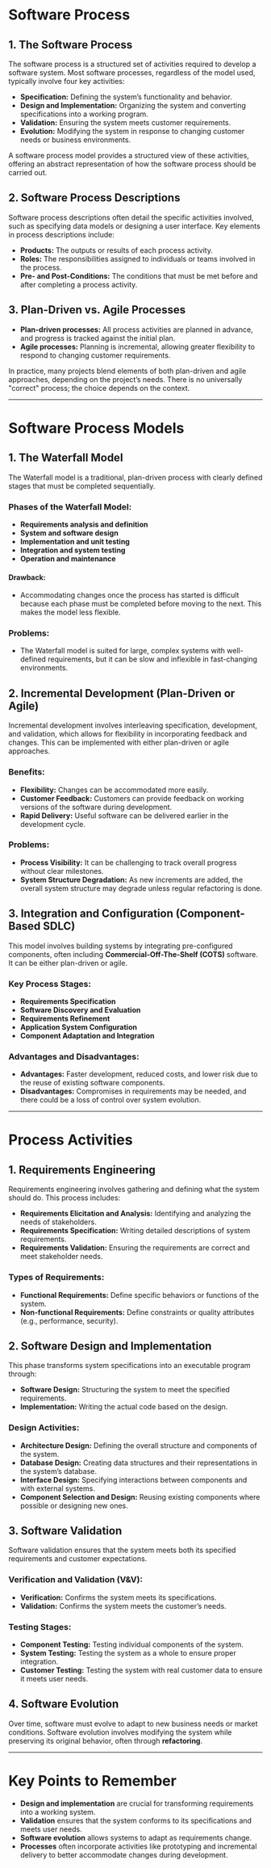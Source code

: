 # Software Process

## 1. The Software Process
The software process is a structured set of activities required to develop a software system. Most software processes, regardless of the model used, typically involve four key activities:
- **Specification:** Defining the system’s functionality and behavior.
- **Design and Implementation:** Organizing the system and converting specifications into a working program.
- **Validation:** Ensuring the system meets customer requirements.
- **Evolution:** Modifying the system in response to changing customer needs or business environments.

A software process model provides a structured view of these activities, offering an abstract representation of how the software process should be carried out.

## 2. Software Process Descriptions
Software process descriptions often detail the specific activities involved, such as specifying data models or designing a user interface. Key elements in process descriptions include:
- **Products:** The outputs or results of each process activity.
- **Roles:** The responsibilities assigned to individuals or teams involved in the process.
- **Pre- and Post-Conditions:** The conditions that must be met before and after completing a process activity.

## 3. Plan-Driven vs. Agile Processes
- **Plan-driven processes:** All process activities are planned in advance, and progress is tracked against the initial plan.
- **Agile processes:** Planning is incremental, allowing greater flexibility to respond to changing customer requirements.

In practice, many projects blend elements of both plan-driven and agile approaches, depending on the project’s needs. There is no universally "correct" process; the choice depends on the context.

---

# Software Process Models

## 1. The Waterfall Model
The Waterfall model is a traditional, plan-driven process with clearly defined stages that must be completed sequentially.

### Phases of the Waterfall Model:
- **Requirements analysis and definition**
- **System and software design**
- **Implementation and unit testing**
- **Integration and system testing**
- **Operation and maintenance**

#### Drawback:
- Accommodating changes once the process has started is difficult because each phase must be completed before moving to the next. This makes the model less flexible.

### Problems:
- The Waterfall model is suited for large, complex systems with well-defined requirements, but it can be slow and inflexible in fast-changing environments.

## 2. Incremental Development (Plan-Driven or Agile)
Incremental development involves interleaving specification, development, and validation, which allows for flexibility in incorporating feedback and changes. This can be implemented with either plan-driven or agile approaches.

### Benefits:
- **Flexibility:** Changes can be accommodated more easily.
- **Customer Feedback:** Customers can provide feedback on working versions of the software during development.
- **Rapid Delivery:** Useful software can be delivered earlier in the development cycle.

### Problems:
- **Process Visibility:** It can be challenging to track overall progress without clear milestones.
- **System Structure Degradation:** As new increments are added, the overall system structure may degrade unless regular refactoring is done.

## 3. Integration and Configuration (Component-Based SDLC)
This model involves building systems by integrating pre-configured components, often including **Commercial-Off-The-Shelf (COTS)** software. It can be either plan-driven or agile.

### Key Process Stages:
- **Requirements Specification**
- **Software Discovery and Evaluation**
- **Requirements Refinement**
- **Application System Configuration**
- **Component Adaptation and Integration**

### Advantages and Disadvantages:
- **Advantages:** Faster development, reduced costs, and lower risk due to the reuse of existing software components.
- **Disadvantages:** Compromises in requirements may be needed, and there could be a loss of control over system evolution.

---

# Process Activities

## 1. Requirements Engineering
Requirements engineering involves gathering and defining what the system should do. This process includes:
- **Requirements Elicitation and Analysis:** Identifying and analyzing the needs of stakeholders.
- **Requirements Specification:** Writing detailed descriptions of system requirements.
- **Requirements Validation:** Ensuring the requirements are correct and meet stakeholder needs.

### Types of Requirements:
- **Functional Requirements:** Define specific behaviors or functions of the system.
- **Non-functional Requirements:** Define constraints or quality attributes (e.g., performance, security).

## 2. Software Design and Implementation
This phase transforms system specifications into an executable program through:
- **Software Design:** Structuring the system to meet the specified requirements.
- **Implementation:** Writing the actual code based on the design.

### Design Activities:
- **Architecture Design:** Defining the overall structure and components of the system.
- **Database Design:** Creating data structures and their representations in the system’s database.
- **Interface Design:** Specifying interactions between components and with external systems.
- **Component Selection and Design:** Reusing existing components where possible or designing new ones.

## 3. Software Validation
Software validation ensures that the system meets both its specified requirements and customer expectations.

### Verification and Validation (V&V):
- **Verification:** Confirms the system meets its specifications.
- **Validation:** Confirms the system meets the customer’s needs.

### Testing Stages:
- **Component Testing:** Testing individual components of the system.
- **System Testing:** Testing the system as a whole to ensure proper integration.
- **Customer Testing:** Testing the system with real customer data to ensure it meets user needs.

## 4. Software Evolution
Over time, software must evolve to adapt to new business needs or market conditions. Software evolution involves modifying the system while preserving its original behavior, often through **refactoring**.

---

# Key Points to Remember
- **Design and implementation** are crucial for transforming requirements into a working system.
- **Validation** ensures that the system conforms to its specifications and meets user needs.
- **Software evolution** allows systems to adapt as requirements change.
- **Processes** often incorporate activities like prototyping and incremental delivery to better accommodate changes during development.
